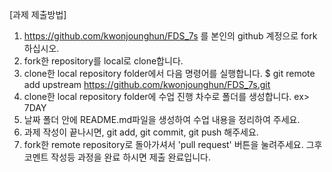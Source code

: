 [과제 제출방법]
1. https://github.com/kwonjounghun/FDS_7s 를 본인의 github 계정으로 fork 하십시오.
2. fork한 repository를 local로 clone합니다.
3. clone한 local repository folder에서 다음 명령어를 실행합니다.
$ git remote add upstream https://github.com/kwonjounghun/FDS_7s.git
4. clone한 local repository folder에 수업 진행 차수로 폴더를 생성합니다. ex> 7DAY
5. 날짜 폴더 안에 README.md파일을 생성하여 수업 내용을 정리하여 주세요.
6. 과제 작성이 끝나시면, git add, git commit, git push 해주세요.
7. fork한 remote repository로 돌아가셔서 'pull request' 버튼을 눌려주세요. 그후 코멘트 작성등 과정을 완료 하시면 제출 완료입니다.
